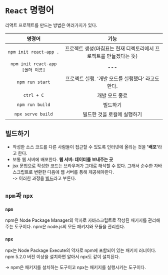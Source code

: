 # `React` 명령어

리액트 프로젝트를 만드는 방법은 여러가지가 있다.

|              명령어              |                                기능                                |
| :------------------------------: | :----------------------------------------------------------------: |
|      `npm init react-app .`      | 프로젝트 생성(마침표는 현재 디렉토리에서 프로젝트를 만들겠다는 뜻) |
| `npm init react-app [폴더 이름]` |                                ---                                 |
|         `npm run start`          |         프로젝트 실행. '개발 모드를 실행했다' 라고도 한다.         |
|            `ctrl + C`            |                           개발 모드 종료                           |
|         `npm run build`          |                              빌드하기                              |
|        `npx serve build`         |                    빌드한 것을 로컬에 실행하기                     |

## 빌드하기

- 작성한 소스 코드를 다른 사람들이 접근할 수 있도록 인터넷에 올리는 것을 <b>'배포'</b>라고 한다.
- 보통 웹 서버에 배포한다. <b>웹 서버: 데이터를 보내주는 곳</b>
- jsx 문법으로 작성한 코드는 브라우저가 그대로 해석할 수 없다. 그래서 순수한 자바스크립트로 변환한 다음에 웹 서버를 통해 제공해야한다.  
  -> 이러한 과정을 <u>빌드</u>라고 부른다.

## `npm`과 `npx`

### `npm`

npm은 Node Package Manager의 약자로 자바스크립트로 작성된 패키지를 관리해주는 도구이다. npm은 node.js의 모든 패키지와 모듈을 관리한다.

### `npx`

npx는 Node Package Execute의 약자로 npm에 포함되어 있는 패키지 러너이다. npm 5.2.0 버전 이상을 설치하면 알아서 npx도 같이 설치된다.

&rarr; npm은 패키지를 설치하는 도구이고 npx는 패키지를 실행시키는 도구이다.
